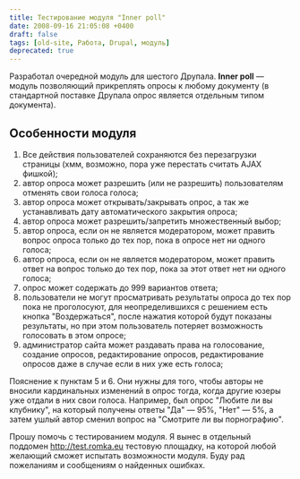 ```yaml
---
title: Тестирование модуля "Inner poll"
date: 2008-09-16 21:05:08 +0400
draft: false
tags: [old-site, Работа, Drupal, модуль]
deprecated: true
---
```

Разработал очередной модуль для шестого Друпала. **Inner poll** — модуль позволяющий прикреплять опросы к любому документу (в стандартной поставке Друпала опрос является отдельным типом документа).

## Особенности модуля
1. Все действия пользователей сохраняются без перезагрузки страницы (хмм, возможно, пора уже перестать считать AJAX фишкой);
2. автор опроса может разрешить (или не разрешить) пользователям отменять свои голоса голоса;
3. автор опроса может открывать/закрывать опрос, а так же устанавливать дату автоматического закрытия опроса;
4. автор опроса может разрешить/запретить множественный выбор;
5. автор опроса, если он не является модератором, может править вопрос опроса только до тех пор, пока в опросе нет ни одного голоса;
6. автор опроса, если он не является модератором, может править ответ на вопрос только до тех пор, пока за этот ответ нет ни одного голоса;
7. опрос может содержать до 999 вариантов ответа;
8. пользователи не могут просматривать результаты опроса до тех пор пока не проголосуют, для неопределившихся с решением есть кнопка "Воздержаться", после нажатия которой будут показаны результаты, но при этом пользователь потеряет возможность голосовать в этом опросе;
9. администратор сайта может раздавать права на голосование, создание опросов, редактирование опросов, редактирование опросов даже в случае если в них уже есть голоса;

Пояснение к пунктам 5 и 6. Они нужны для того, чтобы авторы не вносили кардинальных изменений в опрос тогда, когда другие юзеры уже отдали в них свои голоса. Например, был опрос "Любите ли вы клубнику", на который получены ответы "Да" — 95%, "Нет" — 5%, а затем ушлый автор сменил вопрос на "Смотрите ли вы порнографию".

Прошу помочь с тестированием модуля. Я вынес в отдельный поддомен http://test.romka.eu тестовую площадку, на которой любой желающий сможет испытать возможности модуля. Буду рад пожеланиям и сообщениям о найденных ошибках.